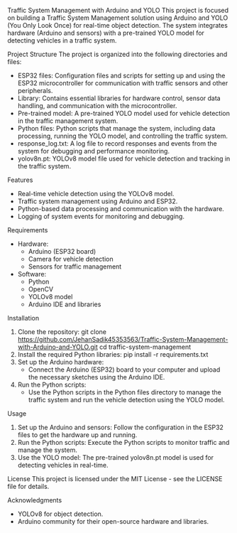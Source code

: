 Traffic System Management with Arduino and YOLO
This project is focused on building a Traffic System Management solution using Arduino and YOLO (You Only Look Once) for real-time object detection. The system integrates hardware (Arduino and sensors) with a pre-trained YOLO model for detecting vehicles in a traffic system.

Project Structure
The project is organized into the following directories and files:
- ESP32 files: Configuration files and scripts for setting up and using the ESP32 microcontroller for communication with traffic sensors and other peripherals.
- Library: Contains essential libraries for hardware control, sensor data handling, and communication with the microcontroller.
- Pre-trained model: A pre-trained YOLO model used for vehicle detection in the traffic management system.
- Python files: Python scripts that manage the system, including data processing, running the YOLO model, and controlling the traffic system.
- response_log.txt: A log file to record responses and events from the system for debugging and performance monitoring.
- yolov8n.pt: YOLOv8 model file used for vehicle detection and tracking in the traffic system.

Features
- Real-time vehicle detection using the YOLOv8 model.
- Traffic system management using Arduino and ESP32.
- Python-based data processing and communication with the hardware.
- Logging of system events for monitoring and debugging.

Requirements
- Hardware:
  - Arduino (ESP32 board)
  - Camera for vehicle detection
  - Sensors for traffic management
- Software:
  - Python
  - OpenCV
  - YOLOv8 model
  - Arduino IDE and libraries

Installation
1. Clone the repository:
   git clone https://github.com/JehanSadik45353563/Traffic-System-Management-with-Arduino-and-YOLO.git
   cd traffic-system-management
2. Install the required Python libraries:
   pip install -r requirements.txt
3. Set up the Arduino hardware:
   - Connect the Arduino (ESP32) board to your computer and upload the necessary sketches using the Arduino IDE.
4. Run the Python scripts:
   - Use the Python scripts in the Python files directory to manage the traffic system and run the vehicle detection using the YOLO model.

Usage
1. Set up the Arduino and sensors: Follow the configuration in the ESP32 files to get the hardware up and running.
2. Run the Python scripts: Execute the Python scripts to monitor traffic and manage the system.
3. Use the YOLO model: The pre-trained yolov8n.pt model is used for detecting vehicles in real-time.

License
This project is licensed under the MIT License - see the LICENSE file for details.

Acknowledgments

- YOLOv8 for object detection.
- Arduino community for their open-source hardware and libraries.
